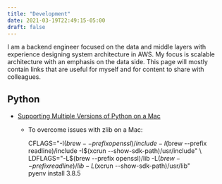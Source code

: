 ```yaml
---
title: "Development"
date: 2021-03-19T22:49:15-05:00
draft: false
---
```


I am a backend engineer focused on the data and middle layers with experience designing system architecture in AWS. My focus is scalable architecture with an emphasis on the data side. This page will mostly contain links that are useful for myself and for content to share with colleagues.

## Python

- [Supporting Multiple Versions of Python on a Mac](https://weknowinc.com/blog/running-multiple-python-versions-mac-osx)
    - To overcome issues with zlib on a Mac: 
    
      CFLAGS="-I$(brew --prefix openssl)/include -I$(brew --prefix readline)/include -I$(xcrun --show-sdk-path)/usr/include" \
      LDFLAGS="-L$(brew --prefix openssl)/lib -L$(brew --prefix readline)/lib -L$(xcrun --show-sdk-path)/usr/lib" \
      pyenv install 3.8.5